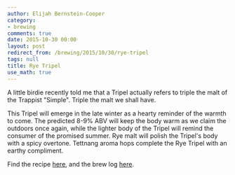 ```yaml
---
author: Elijah Bernstein-Cooper
category:
- brewing
comments: true
date: 2015-10-30 00:00
layout: post
redirect_from: /brewing/2015/10/30/rye-tripel
tags: null
title: Rye Tripel
use_math: true
---
```


A little birdie recently told me that a Tripel actually refers to triple the
malt of the Trappist "Simple". Triple the malt we shall have. 

This Tripel will emerge in the late winter as a hearty reminder of the warmth to
come. The predicted 8-9\% ABV will keep the body warm as we claim the outdoors
once again, while the lighter body of the Tripel will remind the consumer of the
promised summer. Rye malt will polish the Tripel's body with a spicy overtone.
Tettnang aroma hops complete the Rye Tripel with an earthy compliment.

Find the recipe [here](https://www.brewtoad.com/recipes/rye-tripel-60bcec), and
the brew log
[here](https://www.brewtoad.com/recipes/rye-tripel-60bcec/brew-logs/138796).
